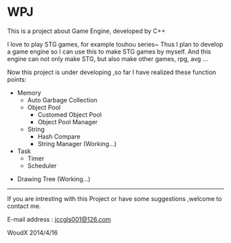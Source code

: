 WPJ
===

This is a project about Game Engine, developed by C++

  I love to play STG games, for example touhou series~ Thus I plan to develop a game engine so I can use this to make STG games 
by myself. And this engine can not only make STG, but also make other games, rpg, avg ... 

  Now this project is under developing ,so far I have realized these function points:
  
  + Memory
    * Auto Garbage Collection
    + Object Pool
      * Customed Object Pool
      * Object Pool Manager
    + String
      * Hash Compare
      * String Manager (Working...)
  + Task
    * Timer
    * Scheduler
  - Drawing Tree (Working...)
  
  ***
  
  If you are intresting with this Project or have some suggestions ,welcome to contact me.
  
  E-mail address : jccgls001@126.com
  
  WoudX 
  2014/4/16

